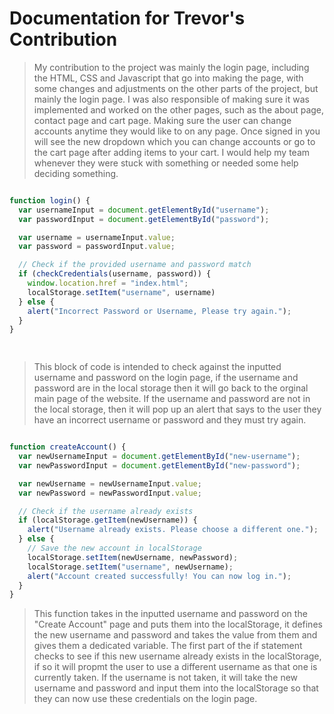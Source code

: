# Documentation for Trevor's Contribution

> My contribution to the project was mainly the login page, including the HTML, CSS and Javascript that go into making the page, with some changes and adjustments on the other parts of the project, but mainly the login page. I was also responsible of making sure it was implemented and worked on the other pages, such as the about page, contact page and cart page. Making sure the user can change accounts anytime they would like to on any page. Once signed in you will see the new dropdown which you can change accounts or go to the cart page after adding items to your cart. I would help my team whenever they were stuck with something or needed some help deciding something. 

``` js

function login() {
  var usernameInput = document.getElementById("username");
  var passwordInput = document.getElementById("password");

  var username = usernameInput.value;
  var password = passwordInput.value;

  // Check if the provided username and password match
  if (checkCredentials(username, password)) {
    window.location.href = "index.html";
    localStorage.setItem("username", username)
  } else {
    alert("Incorrect Password or Username, Please try again.");
  }
}

 
```
> This block of code is intended to check against the inputted username and password on the login page, if the username and password are in the local storage then it will go back to the orginal main page of the website. If the username and password are not in the local storage, then it will pop up an alert that says to the user they have an incorrect username or password and they must try again.

``` js

function createAccount() {
  var newUsernameInput = document.getElementById("new-username");
  var newPasswordInput = document.getElementById("new-password");

  var newUsername = newUsernameInput.value;
  var newPassword = newPasswordInput.value;

  // Check if the username already exists
  if (localStorage.getItem(newUsername)) {
    alert("Username already exists. Please choose a different one.");
  } else {
    // Save the new account in localStorage
    localStorage.setItem(newUsername, newPassword);
    localStorage.setItem("username", newUsername);
    alert("Account created successfully! You can now log in.");
  }
}
```
> This function takes in the inputted username and password on the "Create Account" page and puts them into the localStorage, it defines the new username and password and takes the value from them and gives them a dedicated variable. The first part of the if statement checks to see if this new username already exists in the localStorage, if so it will propmt the user to use a different username as that one is currently taken. If the username is not taken, it will take the new username and password and input them into the localStorage so that they can now use these credentials on the login page.

 